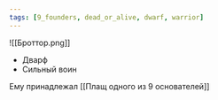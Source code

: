 ```yaml
---
tags: [9_founders, dead_or_alive, dwarf, warrior]
---
```


![[Броттор.png]]

- Дварф
- Сильный воин

Ему принадлежал [[Плащ одного из 9 основателей]]
